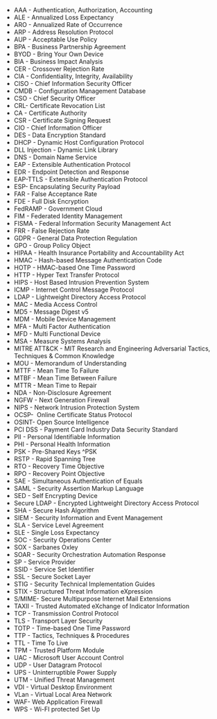 
- AAA - Authentication, Authorization, Accounting
- ALE - Annualized Loss Expectancy
- ARO - Annualized Rate of Occurrence
- ARP - Address Resolution Protocol
- AUP - Acceptable Use Policy 
- BPA - Business Partnership Agreement
- BYOD - Bring Your Own Device
- BIA - Business Impact Analysis 
- CER - Crossover Rejection Rate
- CIA - Confidentiality, Integrity, Availability
- CISO - Chief Information Security Officer
- CMDB - Configuration Management Database
- CSO - Chief Security Officer
- CRL- Certificate Revocation List
- CA - Certificate Authority 
- CSR - Certificate Signing Request
- CIO - Chief Information Officer
- DES - Data Encryption Standard
- DHCP - Dynamic Host Configuration Protocol
- DLL Injection - Dynamic Link Library
- DNS - Domain Name Service
- EAP - Extensible Authentication Protocol
- EDR - Endpoint Detection and Response
- EAP-TTLS - Extensible Authentication Protocol
- ESP- Encapsulating Security Payload
- FAR - False Acceptance Rate
- FDE - Full Disk Encryption
- FedRAMP - Government Cloud
- FIM - Federated Identity Management
- FISMA - Federal Information Security Management Act
- FRR - False Rejection Rate
- GDPR - General Data Protection Regulation
- GPO - Group Policy Object
- HIPAA - Health Insurance Portability and Accountability Act
- HMAC - Hash-based Message Authentication Code
- HOTP - HMAC-based One Time Password
- HTTP - Hyper Text Transfer Protocol
- HIPS - Host Based Intrusion Prevention System
- ICMP - Internet Control Message Protocol
- LDAP - Lightweight Directory Access Protocol
- MAC - Media Access Control
- MD5 - Message Digest v5
- MDM - Mobile Device Management
- MFA - Multi Factor Authentication
- MFD - Multi Functional Device
- MSA - Measure Systems Analysis
- MITRE ATT&CK - MIT Research and Engineering Adversarial Tactics, Techniques & Common Knowledge
- MOU - Memorandum of Understanding
- MTTF - Mean Time To Failure
- MTBF - Mean Time Between Failure
- MTTR - Mean Time to Repair 
- NDA - Non-Disclosure Agreement
- NGFW - Next Generation Firewall
- NIPS - Network Intrusion Protection System
- OCSP-  Online Certificate Status Protocol
- OSINT- Open Source Intelligence 
- PCI DSS - Payment Card Industry Data Security Standard
- PII - Personal Identifiable Information
- PHI - Personal Health Information
- PSK - Pre-Shared Keys ^PSK
- RSTP - Rapid Spanning Tree
- RTO - Recovery Time Objective 
- RPO - Recovery Point Objective
- SAE - Simultaneous Authentication of Equals
- SAML - Security Assertion Markup Language
- SED - Self Encrypting Device
- Secure LDAP - Encrypted Lightweight Directory Access Protocol
- SHA - Secure Hash Algorithm
- SIEM - Security Information and Event Management
- SLA - Service Level Agreement
- SLE - Single Loss Expectancy
- SOC - Security Operations Center
- SOX - Sarbanes Oxley
- SOAR - Security Orchestration Automation Response
- SP - Service Provider
- SSID - Service Set Identifier
- SSL - Secure Socket Layer
- STIG - Security Technical Implementation Guides
- STIX - Structured Threat Information eXpression
- S/MIME- Secure Multipurpose Internet Mail Extensions 
- TAXII - Trusted Automated eXchange of Indicator Information
- TCP - Transmission Control Protocol
- TLS - Transport Layer Security
- TOTP - Time-based One Time Password
- TTP - Tactics, Techniques & Procedures
- TTL - Time To Live 
- TPM - Trusted Platform Module
- UAC - Microsoft User Account Control
- UDP - User Datagram Protocol
- UPS - Uninterruptible Power Supply
- UTM - Unified Threat Management
- VDI - Virtual Desktop Environment 
- VLan - Virtual Local Area Network
- WAF- Web Application Firewall
- WPS - Wi-FI protected Set Up